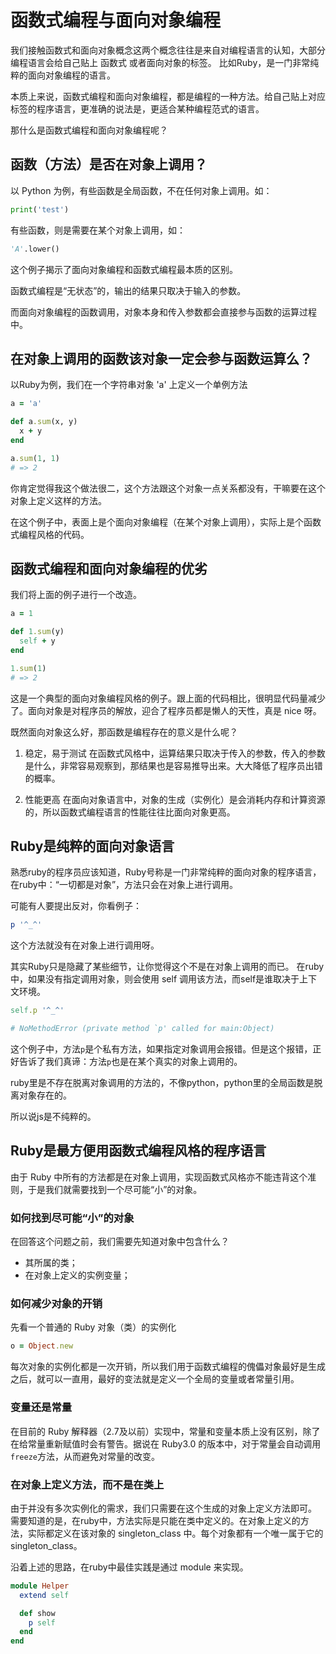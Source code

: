 # 函数式编程与面向对象编程

我们接触函数式和面向对象概念这两个概念往往是来自对编程语言的认知，大部分编程语言会给自己贴上 函数式 或者面向对象的标签。
比如Ruby，是一门非常纯粹的面向对象编程的语言。

本质上来说，函数式编程和面向对象编程，都是编程的一种方法。给自己贴上对应标签的程序语言，更准确的说法是，更适合某种编程范式的语言。

那什么是函数式编程和面向对象编程呢？

## 函数（方法）是否在对象上调用？

以 Python 为例，有些函数是全局函数，不在任何对象上调用。如：

```python
print('test')
```

有些函数，则是需要在某个对象上调用，如：

```python
'A'.lower()
```

这个例子揭示了面向对象编程和函数式编程最本质的区别。

函数式编程是“无状态”的，输出的结果只取决于输入的参数。

而面向对象编程的函数调用，对象本身和传入参数都会直接参与函数的运算过程中。

## 在对象上调用的函数该对象一定会参与函数运算么？

以Ruby为例，我们在一个字符串对象 'a' 上定义一个单例方法

```ruby
a = 'a'

def a.sum(x, y)
  x + y
end

a.sum(1, 1) 
# => 2
```

你肯定觉得我这个做法很二，这个方法跟这个对象一点关系都没有，干嘛要在这个对象上定义这样的方法。

在这个例子中，表面上是个面向对象编程（在某个对象上调用），实际上是个函数式编程风格的代码。

## 函数式编程和面向对象编程的优劣

我们将上面的例子进行一个改造。

```ruby
a = 1

def 1.sum(y)
  self + y
end

1.sum(1)
# => 2
```

这是一个典型的面向对象编程风格的例子。跟上面的代码相比，很明显代码量减少了。面向对象是对程序员的解放，迎合了程序员都是懒人的天性，真是 nice 呀。

既然面向对象这么好，那函数是编程存在的意义是什么呢？

1. 稳定，易于测试
在函数式风格中，运算结果只取决于传入的参数，传入的参数是什么，非常容易观察到，那结果也是容易推导出来。大大降低了程序员出错的概率。

2. 性能更高
在面向对象语言中，对象的生成（实例化）是会消耗内存和计算资源的，所以函数式编程语言的性能往往比面向对象更高。

## Ruby是纯粹的面向对象语言

熟悉ruby的程序员应该知道，Ruby号称是一门非常纯粹的面向对象的程序语言，在ruby中：“一切都是对象”，方法只会在对象上进行调用。

可能有人要提出反对，你看例子：

```ruby
p '^_^'
```
这个方法就没有在对象上进行调用呀。

其实Ruby只是隐藏了某些细节，让你觉得这个不是在对象上调用的而已。
在ruby中，如果没有指定调用对象，则会使用 self 调用该方法，而self是谁取决于上下文环境。

```ruby
self.p '^_^'

# NoMethodError (private method `p' called for main:Object)
```
这个例子中，方法`p`是个私有方法，如果指定对象调用会报错。但是这个报错，正好告诉了我们真谛：方法`p`也是在某个真实的对象上调用的。

ruby里是不存在脱离对象调用的方法的，不像python，python里的全局函数是脱离对象存在的。

所以说js是不纯粹的。

## Ruby是最方便用函数式编程风格的程序语言
由于 Ruby 中所有的方法都是在对象上调用，实现函数式风格亦不能违背这个准则，于是我们就需要找到一个尽可能“小”的对象。

### 如何找到尽可能“小”的对象
在回答这个问题之前，我们需要先知道对象中包含什么？

* 其所属的类；
* 在对象上定义的实例变量；

### 如何减少对象的开销

先看一个普通的 Ruby 对象（类）的实例化
```ruby
o = Object.new
```
每次对象的实例化都是一次开销，所以我们用于函数式编程的傀儡对象最好是生成之后，就可以一直用，最好的变法就是定义一个全局的变量或者常量引用。

### 变量还是常量

在目前的 Ruby 解释器（2.7及以前）实现中，常量和变量本质上没有区别，除了在给常量重新赋值时会有警告。据说在 Ruby3.0 的版本中，对于常量会自动调用`freeze`方法，从而避免对常量的改变。

### 在对象上定义方法，而不是在类上

由于并没有多次实例化的需求，我们只需要在这个生成的对象上定义方法即可。
需要知道的是，在ruby中，方法实际是只能在类中定义的。在对象上定义的方法，实际都定义在该对象的 singleton_class 中。每个对象都有一个唯一属于它的 singleton_class。


沿着上述的思路，在ruby中最佳实践是通过 module 来实现。

```ruby
module Helper
  extend self

  def show
    p self
  end
end
```

